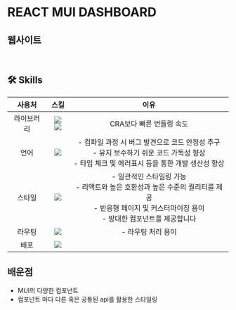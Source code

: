 # REACT MUI DASHBOARD

## 웹사이트

<br>

## 🛠️ Skills

|   사용처   |                                                                                                    스킬                                                                                                     |                                                                           이유                                                                           |
| :--------: | :---------------------------------------------------------------------------------------------------------------------------------------------------------------------------------------------------------: | :------------------------------------------------------------------------------------------------------------------------------------------------------: |
| 라이브러리 | <img src="https://img.shields.io/badge/React-61DAFB?style=for-the-badge&logo=React&logoColor=white" /> <img src="https://img.shields.io/badge/Vite-646CFF?style=for-the-badge&logo=Vite&logoColor=white" /> |                                                                 CRA보다 빠른 번들링 속도                                                                 |
|    언어    |                                              <img src="https://img.shields.io/badge/TypeScript-3178C6?style=for-the-badge&logo=TypeScript&logoColor=white" />                                               |    - 컴파일 과정 시 버그 발견으로 코드 안정성 추구<br> - 유지 보수하기 쉬운 코드 가독성 향상 <br> - 타입 체크 및 에러표시 등을 통한 개발 생산성 향상     |
|   스타일   |                                                     <img src="https://img.shields.io/badge/MUI-007FFF?style=for-the-badge&logo=MUI&logoColor=white" />                                                      | - 일관적인 스타일링 가능<br>- 리액트와 높은 호환성과 높은 수준의 퀄리티를 제공<br>- 반응형 페이지 및 커스터마이징 용이<br>- 방대한 컴포넌트를 제공합니다 |
|   라우팅   |                                            <img src="https://img.shields.io/badge/React Router-CA4245?style=for-the-badge&logo=React Router&logoColor=white" />                                             |                                                                    - 라우팅 처리 용이                                                                    |
|    배포    |                                            <img src="https://img.shields.io/badge/Firebase Hosting-FFCA28?style=for-the-badge&logo=Firebase&logoColor=white" />                                             |                                                                                                                                                          |

## 배운점

- MUI의 다양한 컴포넌트
- 컴포넌트 마다 다른 혹은 공통된 api를 활용한 스타일링
